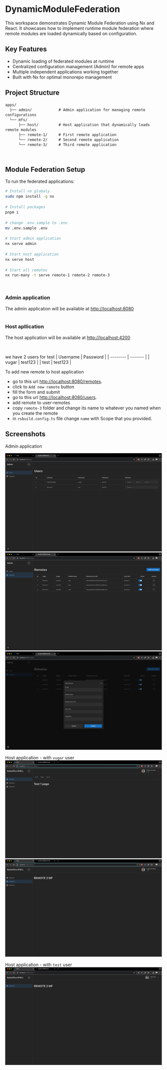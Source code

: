 # DynamicModuleFederation

This workspace demonstrates Dynamic Module Federation using Nx and React. It showcases how to implement runtime module federation where remote modules are loaded dynamically based on configuration.

## Key Features

- Dynamic loading of federated modules at runtime
- Centralized configuration management (Admin) for remote apps
- Multiple independent applications working together
- Built with Nx for optimal monorepo management

## Project Structure

```
apps/
  ├── admin/            # Admin application for managing remote configurations
  └── mfs/
      ├── host/         # Host application that dynamically loads remote modules
      ├── remote-1/     # First remote application
      └── remote-2/     # Second remote application
      └── remote-3/     # Third remote application
```

<br>

## Module Federation Setup

To run the federated applications:

```sh
# Install nx globaly
sudo npm install -g nx

# Install packages
pnpm i

# change .env.sample to .env
mv .env.sample .env

# Start admin application
nx serve admin

# Start host application
nx serve host

# Start all remotes
nx run-many -t serve remote-1 remote-2 remote-3
```

<br>

### Admin application

The admin application will be available at [http://localhost:8080](http://localhost:8080)
<br>
<br>

### Host apllication

The host application will be available at [http://localhost:4200](http://localhost:4200)

<br>

we have 2 users for test
| Username | Password |
| -------- | ------- |
| vugar | test123 |
| test | test123 |
<br>

To add new remote to host application

- go to this url [http://localhost:8080/remotes](http://localhost:8080/remotes).
- click to `Add new remote` button
- fill the form and submit
- go to this url [http://localhost:8080/users](http://localhost:8080/users).
- add remote to user-remotes
- copy `remote-3` folder and change its name to whatever you named when you create the remote
- in `rsbuild.config.ts` file change `name` with Scope that you provided.

## Screenshots

Admin application

<img src="./screenshots/SCR-20241231-frng.png" />
<img src="./screenshots/SCR-20241231-frot.png" />
<img src="./screenshots/SCR-20241231-frqj.png" />

Host application - with `vugar` user
<img src="./screenshots/SCR-20241231-foxc.png" />
<img src="./screenshots/SCR-20241231-fozh.png" />

Host application - with `test` user
<img src="./screenshots/SCR-20241231-frkp.png" />
